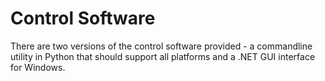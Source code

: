 # Control Software

There are two versions of the control software provided - a commandline utility
in Python that should support all platforms and a .NET GUI interface for
Windows.

